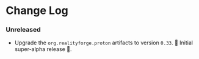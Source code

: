 # Change Log

### Unreleased

* Upgrade the `org.realityforge.proton` artifacts to version `0.33`.
 ‎🎉	Initial super-alpha release ‎🎉.
